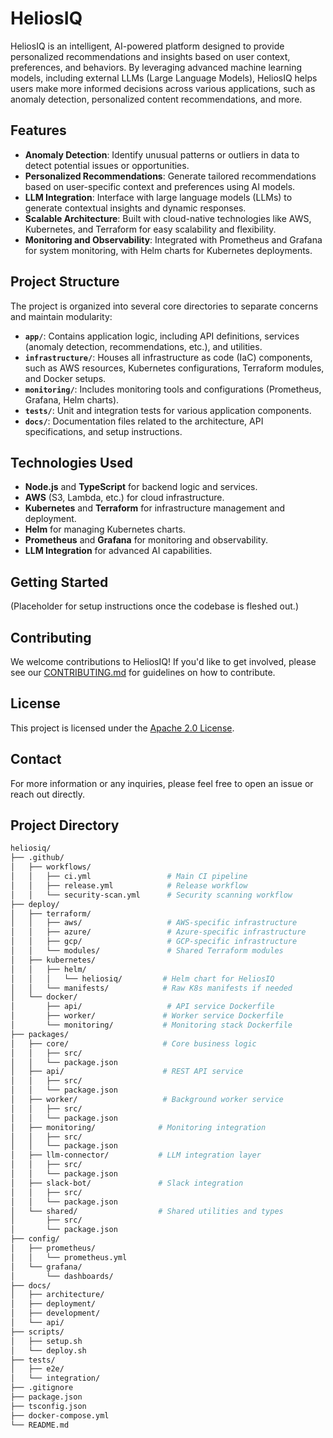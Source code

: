 # HeliosIQ

HeliosIQ is an intelligent, AI-powered platform designed to provide personalized recommendations and insights based on user context, preferences, and behaviors. By leveraging advanced machine learning models, including external LLMs (Large Language Models), HeliosIQ helps users make more informed decisions across various applications, such as anomaly detection, personalized content recommendations, and more.

## Features

- **Anomaly Detection**: Identify unusual patterns or outliers in data to detect potential issues or opportunities.
- **Personalized Recommendations**: Generate tailored recommendations based on user-specific context and preferences using AI models.
- **LLM Integration**: Interface with large language models (LLMs) to generate contextual insights and dynamic responses.
- **Scalable Architecture**: Built with cloud-native technologies like AWS, Kubernetes, and Terraform for easy scalability and flexibility.
- **Monitoring and Observability**: Integrated with Prometheus and Grafana for system monitoring, with Helm charts for Kubernetes deployments.

## Project Structure

The project is organized into several core directories to separate concerns and maintain modularity:

- **`app/`**: Contains application logic, including API definitions, services (anomaly detection, recommendations, etc.), and utilities.
- **`infrastructure/`**: Houses all infrastructure as code (IaC) components, such as AWS resources, Kubernetes configurations, Terraform modules, and Docker setups.
- **`monitoring/`**: Includes monitoring tools and configurations (Prometheus, Grafana, Helm charts).
- **`tests/`**: Unit and integration tests for various application components.
- **`docs/`**: Documentation files related to the architecture, API specifications, and setup instructions.

## Technologies Used

- **Node.js** and **TypeScript** for backend logic and services.
- **AWS** (S3, Lambda, etc.) for cloud infrastructure.
- **Kubernetes** and **Terraform** for infrastructure management and deployment.
- **Helm** for managing Kubernetes charts.
- **Prometheus** and **Grafana** for monitoring and observability.
- **LLM Integration** for advanced AI capabilities.

## Getting Started

(Placeholder for setup instructions once the codebase is fleshed out.)

## Contributing

We welcome contributions to HeliosIQ! If you'd like to get involved, please see our [CONTRIBUTING.md](./CONTRIBUTING.md) for guidelines on how to contribute.

## License

This project is licensed under the [Apache 2.0 License](./LICENSE).

## Contact

For more information or any inquiries, please feel free to open an issue or reach out directly.

## Project Directory

```bash
heliosiq/
├── .github/
│   ├── workflows/
│   │   ├── ci.yml                 # Main CI pipeline
│   │   ├── release.yml            # Release workflow
│   │   └── security-scan.yml      # Security scanning workflow
├── deploy/
│   ├── terraform/
│   │   ├── aws/                   # AWS-specific infrastructure
│   │   ├── azure/                 # Azure-specific infrastructure
│   │   ├── gcp/                   # GCP-specific infrastructure
│   │   └── modules/               # Shared Terraform modules
│   ├── kubernetes/
│   │   ├── helm/
│   │   │   └── heliosiq/         # Helm chart for HeliosIQ
│   │   └── manifests/            # Raw K8s manifests if needed
│   └── docker/
│       ├── api/                   # API service Dockerfile
│       ├── worker/               # Worker service Dockerfile
│       └── monitoring/           # Monitoring stack Dockerfile
├── packages/
│   ├── core/                     # Core business logic
│   │   ├── src/
│   │   └── package.json
│   ├── api/                      # REST API service
│   │   ├── src/
│   │   └── package.json
│   ├── worker/                   # Background worker service
│   │   ├── src/
│   │   └── package.json
│   ├── monitoring/              # Monitoring integration
│   │   ├── src/
│   │   └── package.json
│   ├── llm-connector/           # LLM integration layer
│   │   ├── src/
│   │   └── package.json
│   ├── slack-bot/               # Slack integration
│   │   ├── src/
│   │   └── package.json
│   └── shared/                  # Shared utilities and types
│       ├── src/
│       └── package.json
├── config/
│   ├── prometheus/
│   │   └── prometheus.yml
│   └── grafana/
│       └── dashboards/
├── docs/
│   ├── architecture/
│   ├── deployment/
│   ├── development/
│   └── api/
├── scripts/
│   ├── setup.sh
│   └── deploy.sh
├── tests/
│   ├── e2e/
│   └── integration/
├── .gitignore
├── package.json
├── tsconfig.json
├── docker-compose.yml
└── README.md
```